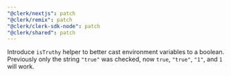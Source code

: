 ```yaml
---
"@clerk/nextjs": patch
"@clerk/remix": patch
"@clerk/clerk-sdk-node": patch
"@clerk/shared": patch
---
```


Introduce `isTruthy` helper to better cast environment variables to a boolean. Previously only the string `"true"` was checked, now `true`, `"true"`, `"1"`, and `1` will work.
